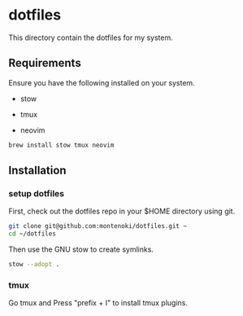 # dotfiles

This directory contain the dotfiles for my system.

## Requirements

Ensure you have the following installed on your system.

- stow

- tmux

- neovim

```bash
brew install stow tmux neovim
```

## Installation

### setup dotfiles

First, check out the dotfiles repo in your $HOME directory using git.

```bash
git clone git@github.com:montenoki/dotfiles.git ~
cd ~/dotfiles
```

Then use the GNU stow to create symlinks.

```bash
stow --adopt .
```

### tmux

Go tmux and Press "prefix + I" to install tmux plugins.
